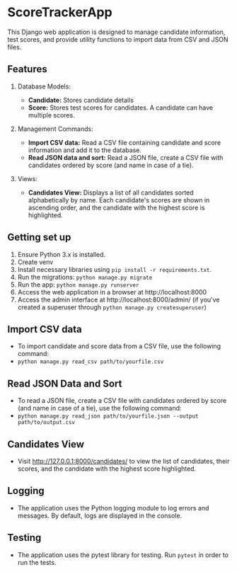 # ScoreTrackerApp

This Django web application is designed to manage candidate information, test scores, and provide utility functions to import data from CSV and JSON files.


## Features

1. Database Models:
   - **Candidate:** Stores candidate details
   - **Score:** Stores test scores for candidates. A candidate can have multiple scores.

2. Management Commands:
   - **Import CSV data:** Read a CSV file containing candidate and score information and add it to the database.
   - **Read JSON data and sort:** Read a JSON file, create a CSV file with candidates ordered by score (and name in case of a tie).

3. Views:
   - **Candidates View:** Displays a list of all candidates sorted alphabetically by name. Each candidate's scores are shown in ascending order, and the candidate with the highest score is highlighted.

## Getting set up
1. Ensure Python 3.x is installed.
2. Create venv
3. Install necessary libraries using ```pip install -r requirements.txt```.
4. Run the migrations: ```python manage.py migrate```
5. Run the app: ```python manage.py runserver```
6. Access the web application in a browser at http://localhost:8000
7. Access the admin interface at http://localhost:8000/admin/ (if you've created a superuser through ```python manage.py createsuperuser```)

## Import CSV data
- To import candidate and score data from a CSV file, use the following command:
- ```python manage.py read_csv path/to/yourfile.csv```

## Read JSON Data and Sort
- To read a JSON file, create a CSV file with candidates ordered by score (and name in case of a tie), use the following command:
- ```python manage.py read_json path/to/yourfile.json --output path/to/output.csv```

## Candidates View
- Visit http://127.0.0.1:8000/candidates/ to view the list of candidates, their scores, and the candidate with the highest score highlighted.

## Logging
- The application uses the Python logging module to log errors and messages. By default, logs are displayed in the console.

## Testing
- The application uses the pytest library for testing. Run ```pytest``` in order to run the tests.
